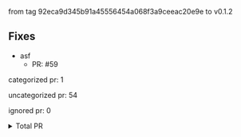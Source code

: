 from tag 92eca9d345b91a45556454a068f3a9ceeac20e9e to v0.1.2

## Fixes

- asf
   - PR: #59



categorized pr: 1

uncategorized pr: 54

ignored pr: 0

<details>
<summary>Total PR</summary>

https://github.com/weizhoublue/github-action-test/compare/92eca9d345b91a45556454a068f3a9ceeac20e9e...v0.1.2
</details>